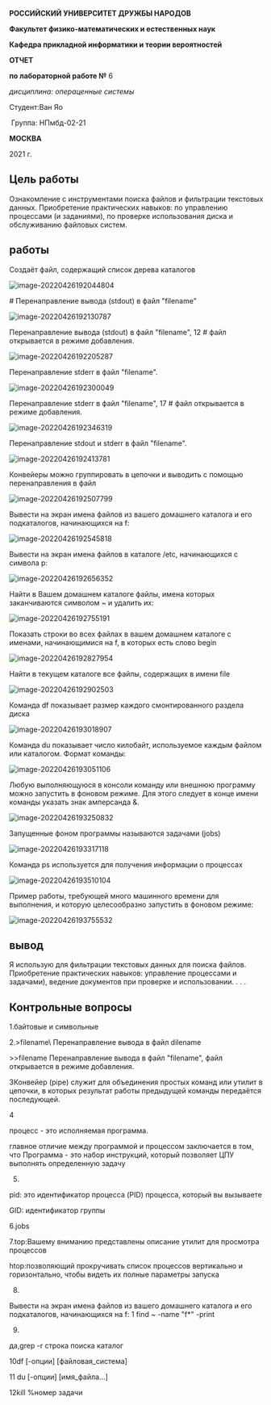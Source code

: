 **РОССИЙСКИЙ УНИВЕРСИТЕТ ДРУЖБЫ НАРОДОВ**

**Факультет физико-математических и естественных наук**

**Кафедра прикладной информатики и теории вероятностей**

 

 

 

 

 

**ОТЧЕТ** 

**по лабораторной работе №**  6

*дисциплина:* *операценные системы*

 

 

 

 

 

 

 

 

 

Студент:Ван Яо                   

 

​                                      Группа:      НПмбд-02-21              

 

 

 

 

 

 

 

**МОСКВА**

2021  г.

## Цель работы

Ознакомление с инструментами поиска файлов и фильтрации текстовых данных. Приобретение практических навыков: по управлению процессами (и заданиями), по проверке использования диска и обслуживанию файловых систем.

##  работы

Создаёт файл, содержащий список дерева каталогов

![image-20220426192044804](C:\Users\王耀\AppData\Roaming\Typora\typora-user-images\image-20220426192044804.png)

\# Перенаправление вывода (stdout) в файл "filename"

![image-20220426192130787](C:\Users\王耀\AppData\Roaming\Typora\typora-user-images\image-20220426192130787.png)

Перенаправление вывода (stdout) в файл "filename", 12 # файл открывается в режиме добавления.

![image-20220426192205287](C:\Users\王耀\AppData\Roaming\Typora\typora-user-images\image-20220426192205287.png)

 Перенаправление stderr в файл "filename".

![image-20220426192300049](C:\Users\王耀\AppData\Roaming\Typora\typora-user-images\image-20220426192300049.png)

 Перенаправление stderr в файл "filename", 17 # файл открывается в режиме добавления.

![image-20220426192346319](C:\Users\王耀\AppData\Roaming\Typora\typora-user-images\image-20220426192346319.png)

Перенаправление stdout и stderr в файл "filename".

![image-20220426192413781](C:\Users\王耀\AppData\Roaming\Typora\typora-user-images\image-20220426192413781.png)

Конвейеры можно группировать в цепочки и выводить с помощью перенаправления в файл

![image-20220426192507799](C:\Users\王耀\AppData\Roaming\Typora\typora-user-images\image-20220426192507799.png)

Вывести на экран имена файлов из вашего домашнего каталога и его подкаталогов, начинающихся на f:

![image-20220426192545818](C:\Users\王耀\AppData\Roaming\Typora\typora-user-images\image-20220426192545818.png)

 Вывести на экран имена файлов в каталоге /etc, начинающихся с символа p:

![image-20220426192656352](C:\Users\王耀\AppData\Roaming\Typora\typora-user-images\image-20220426192656352.png)

Найти в Вашем домашнем каталоге файлы, имена которых заканчиваются символом ~ и удалить их:

![image-20220426192755191](C:\Users\王耀\AppData\Roaming\Typora\typora-user-images\image-20220426192755191.png)

Показать строки во всех файлах в вашем домашнем каталоге с именами, начинающимися на f, в которых есть слово begin

![image-20220426192827954](C:\Users\王耀\AppData\Roaming\Typora\typora-user-images\image-20220426192827954.png)

Найти в текущем каталоге все файлы, содержащих в имени file

![image-20220426192902503](C:\Users\王耀\AppData\Roaming\Typora\typora-user-images\image-20220426192902503.png)

Команда df показывает размер каждого смонтированного раздела диска

![image-20220426193018907](C:\Users\王耀\AppData\Roaming\Typora\typora-user-images\image-20220426193018907.png)

Команда du показывает число килобайт, используемое каждым файлом или каталогом. Формат команды:

![image-20220426193051106](C:\Users\王耀\AppData\Roaming\Typora\typora-user-images\image-20220426193051106.png)

Любую выполняющуюся в консоли команду или внешнюю программу можно запустить в фоновом режиме. Для этого следует в конце имени команды указать знак амперсанда &.

![image-20220426193250832](C:\Users\王耀\AppData\Roaming\Typora\typora-user-images\image-20220426193250832.png)

Запущенные фоном программы называются задачами (jobs)

![image-20220426193317118](C:\Users\王耀\AppData\Roaming\Typora\typora-user-images\image-20220426193317118.png)

Команда ps используется для получения информации о процессах

![image-20220426193510104](C:\Users\王耀\AppData\Roaming\Typora\typora-user-images\image-20220426193510104.png)

Пример работы, требующей много машинного времени для выполнения, и которую целесообразно запустить в фоновом режиме:

![image-20220426193755532](C:\Users\王耀\AppData\Roaming\Typora\typora-user-images\image-20220426193755532.png)

## вывод

Я использую для фильтрации текстовых данных для поиска файлов. Приобретение практических навыков: управление процессами и задачами), ведение документов при проверке и использовании. . . .

##  Контрольные вопросы

1.байтовые и символьные

2.>filename\ Перенаправление вывода в файл  dilename

\>>filename Перенаправление вывода  в файл "filename",  файл открывается в режиме добавления.

3Конвейер (pipe) служит для объединения простых команд или утилит в цепочки, в которых результат работы предыдущей команды передаётся последующей. 

4

процесс - это исполняемая программа. 

главное отличие между программой и процессом заключается в том, что Программа - это набор инструкций, который позволяет ЦПУ выполнять определенную задачу

5.

pid: это идентификатор процесса (PID) процесса, который вы вызываете

GID: идентификатор группы

6.jobs

7.top:Вашему вниманию представлены описание утилит для просмотра процессов

htop:позволяющий прокручивать список процессов вертикально и горизонтально, чтобы видеть их полные параметры запуска

8.

Вывести на экран имена файлов из вашего домашнего каталога и его подкаталогов, начинающихся на f: 1 find ~ -name "f*" -print

9.

да,grep -r строка поиска каталог

10df [-опции] [файловая_система]

11 du [-опции] [имя_файла...]

12kill %номер задачи